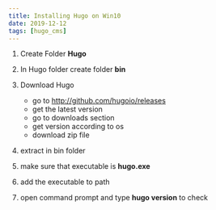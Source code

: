 ```yaml
---
title: Installing Hugo on Win10
date: 2019-12-12
tags: [hugo_cms]
---
```


1. Create Folder **Hugo**
2. In Hugo folder create folder **bin**

3. Download Hugo

    * go to <http://github.com/hugoio/releases>
    * get the latest version
    * go to downloads section
    * get version according to os
    * download zip file

4. extract in bin folder
5. make sure that executable is **hugo.exe**
6. add the executable to path
7. open command prompt and type **hugo version** to check
